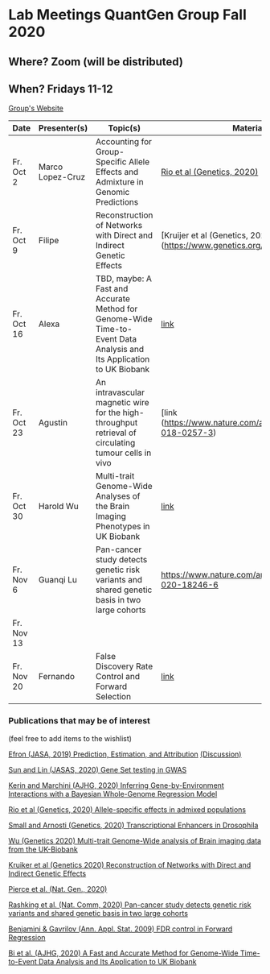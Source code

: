 
# Lab Meetings QuantGen Group Fall 2020

## Where? Zoom (will be distributed)

## When? Fridays 11-12

[Group's Website](http://quantgen.github.io/)

| Date           | Presenter(s)     |  Topic(s)        |  Materials    |
| -------------  | ---------------- | ---------------- | ------------- |
|Fr. Oct 2| Marco Lopez-Cruz | Accounting for Group-Specific Allele Effects and Admixture in Genomic Predictions | [Rio et al (Genetics, 2020)](https://www.genetics.org/content/216/1/27)|
|Fr. Oct 9| Filipe  | Reconstruction of Networks with Direct and Indirect Genetic Effects |[Kruijer et al (Genetics, 2020)] (https://www.genetics.org/content/214/4/781)|
|Fr. Oct 16| Alexa | TBD, maybe: A Fast and Accurate Method for Genome-Wide Time-to-Event Data Analysis and Its Application to UK Biobank  | [link](https://www.sciencedirect.com/science/article/abs/pii/S0002929720301919) |
|Fr. Oct 23| Agustin | An intravascular magnetic wire for the high-throughput retrieval of circulating tumour cells in vivo | [link (https://www.nature.com/articles/s41551-018-0257-3)|
|Fr. Oct 30| Harold Wu | Multi-trait Genome-Wide Analyses of the Brain Imaging Phenotypes in UK Biobank | [link](https://search-proquest-com.proxy2.cl.msu.edu/docview/2435552496?pq-origsite=summon) |
|Fr. Nov 6|  Guanqi Lu| Pan-cancer study detects genetic risk variants and shared genetic basis in two large cohorts | https://www.nature.com/articles/s41467-020-18246-6|
|Fr. Nov 13|  |  | |
|Fr. Nov 20| Fernando | False Discovery Rate Control and Forward Selection | [link](https://projecteuclid.org/download/pdfview_1/euclid.aoas/1239888367) |

### Publications that may be of interest 
(feel free to add items to the wishlist)

[Efron (JASA, 2019) Prediction, Estimation, and Attribution](https://amstat.tandfonline.com/doi/abs/10.1080/01621459.2020.1762613?journalCode=uasa20) [(Discussion)](https://www.tandfonline.com/doi/abs/10.1080/01621459.2020.1762617)

[Sun and Lin (JASAS, 2020) Gene Set testing in GWAS](https://www.tandfonline.com/doi/full/10.1080/01621459.2019.1660170)

[Kerin and Marchini (AJHG, 2020) Inferring Gene-by-Environment Interactions with a Bayesian Whole-Genome Regression Model ](https://www.sciencedirect.com/science/article/pii/S0002929720302779)

[Rio et al (Genetics, 2020) Allele-specific effects in admixed populations](https://www.genetics.org/content/216/1/27)

[Small and Arnosti (Genetics, 2020) Transcriptional Enhancers in Drosophila](https://www.genetics.org/content/216/1/1)

[Wu (Genetics 2020) Multi-trait Genome-Wide analysis of Brain imaging data from the UK-Biobank](https://www.genetics.org/content/215/4/947)

[Kruiker et al (Genetics 2020) Reconstruction of Networks with Direct and Indirect Genetic Effects](https://www.genetics.org/content/214/4/781)

[Pierce et al. (Nat. Gen., 2020)](https://www.nature.com/articles/s41531-020-00125-y)

[Rashking et al. (Nat. Comm, 2020) Pan-cancer study detects genetic risk variants and shared genetic basis in two large cohorts](https://www.nature.com/articles/s41467-020-18246-6)

[Benjamini & Gavrilov (Ann. Appl. Stat. 2009) FDR control in Forward Regression](https://projecteuclid.org/euclid.aoas/1239888367)

[Bi et al. (AJHG, 2020) A Fast and Accurate Method for Genome-Wide Time-to-Event Data Analysis and Its Application to UK Biobank](https://www.sciencedirect.com/science/article/abs/pii/S0002929720301919)
